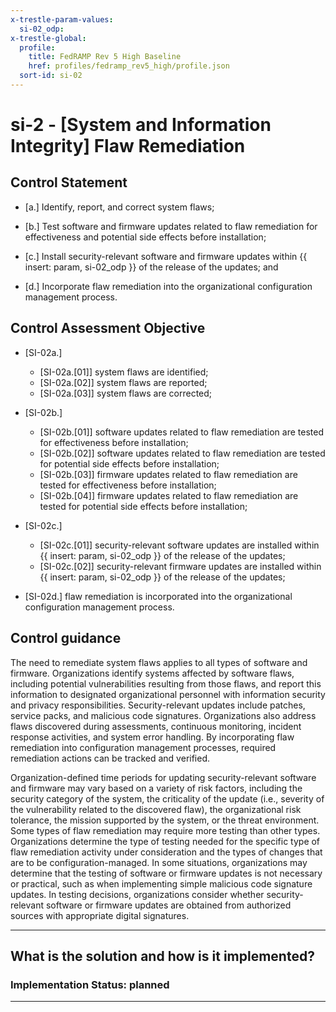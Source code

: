 ```yaml
---
x-trestle-param-values:
  si-02_odp:
x-trestle-global:
  profile:
    title: FedRAMP Rev 5 High Baseline
    href: profiles/fedramp_rev5_high/profile.json
  sort-id: si-02
---
```


# si-2 - \[System and Information Integrity\] Flaw Remediation

## Control Statement

- \[a.\] Identify, report, and correct system flaws;

- \[b.\] Test software and firmware updates related to flaw remediation for effectiveness and potential side effects before installation;

- \[c.\] Install security-relevant software and firmware updates within {{ insert: param, si-02_odp }} of the release of the updates; and

- \[d.\] Incorporate flaw remediation into the organizational configuration management process.

## Control Assessment Objective

- \[SI-02a.\]

  - \[SI-02a.[01]\] system flaws are identified;
  - \[SI-02a.[02]\] system flaws are reported;
  - \[SI-02a.[03]\] system flaws are corrected;

- \[SI-02b.\]

  - \[SI-02b.[01]\] software updates related to flaw remediation are tested for effectiveness before installation;
  - \[SI-02b.[02]\] software updates related to flaw remediation are tested for potential side effects before installation;
  - \[SI-02b.[03]\] firmware updates related to flaw remediation are tested for effectiveness before installation;
  - \[SI-02b.[04]\] firmware updates related to flaw remediation are tested for potential side effects before installation;

- \[SI-02c.\]

  - \[SI-02c.[01]\] security-relevant software updates are installed within {{ insert: param, si-02_odp }} of the release of the updates;
  - \[SI-02c.[02]\] security-relevant firmware updates are installed within {{ insert: param, si-02_odp }} of the release of the updates;

- \[SI-02d.\] flaw remediation is incorporated into the organizational configuration management process.

## Control guidance

The need to remediate system flaws applies to all types of software and firmware. Organizations identify systems affected by software flaws, including potential vulnerabilities resulting from those flaws, and report this information to designated organizational personnel with information security and privacy responsibilities. Security-relevant updates include patches, service packs, and malicious code signatures. Organizations also address flaws discovered during assessments, continuous monitoring, incident response activities, and system error handling. By incorporating flaw remediation into configuration management processes, required remediation actions can be tracked and verified.

Organization-defined time periods for updating security-relevant software and firmware may vary based on a variety of risk factors, including the security category of the system, the criticality of the update (i.e., severity of the vulnerability related to the discovered flaw), the organizational risk tolerance, the mission supported by the system, or the threat environment. Some types of flaw remediation may require more testing than other types. Organizations determine the type of testing needed for the specific type of flaw remediation activity under consideration and the types of changes that are to be configuration-managed. In some situations, organizations may determine that the testing of software or firmware updates is not necessary or practical, such as when implementing simple malicious code signature updates. In testing decisions, organizations consider whether security-relevant software or firmware updates are obtained from authorized sources with appropriate digital signatures.

______________________________________________________________________

## What is the solution and how is it implemented?

<!-- For implementation status enter one of: implemented, partial, planned, alternative, not-applicable -->

<!-- Note that the list of rules under ### Rules: is read-only and changes will not be captured after assembly to JSON -->
<!-- Add control implementation description here for control: si-2 -->

### Implementation Status: planned

______________________________________________________________________
